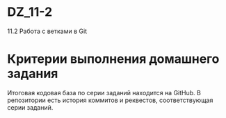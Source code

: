 # DZ_11-2
11.2 Работа с ветками в Git
# Критерии выполнения домашнего задания
Итоговая кодовая база по серии заданий находится на GitHub.
В репозитории есть история коммитов и реквестов, соответствующая серии заданий.

